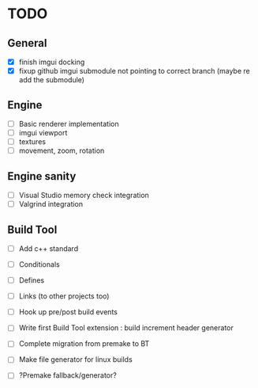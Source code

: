 # TODO

## General
- [x] finish imgui docking
- [x] fixup github imgui submodule not pointing to correct branch (maybe re add the submodule)

## Engine
- [ ] Basic renderer implementation
- [ ] imgui viewport
- [ ] textures
- [ ] movement, zoom, rotation

## Engine sanity
- [ ] Visual Studio memory check integration
- [ ] Valgrind integration

## Build Tool
- [ ] Add c++ standard
- [ ] Conditionals
- [ ] Defines
- [ ] Links (to other projects too)
- [ ] Hook up pre/post build events
- [ ] Write first Build Tool extension : build increment header generator
- [ ] Complete migration from premake to BT
- [ ] Make file generator for linux builds
- [ ] ?Premake fallback/generator?



